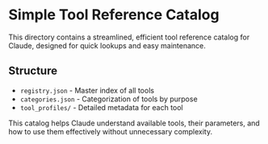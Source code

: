 # Simple Tool Reference Catalog

This directory contains a streamlined, efficient tool reference catalog for Claude,
designed for quick lookups and easy maintenance.

## Structure
- `registry.json` - Master index of all tools
- `categories.json` - Categorization of tools by purpose
- `tool_profiles/` - Detailed metadata for each tool

This catalog helps Claude understand available tools, their parameters, and how
to use them effectively without unnecessary complexity.
